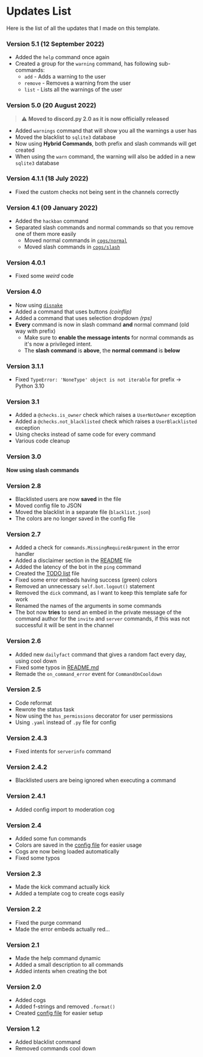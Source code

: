 # Updates List

Here is the list of all the updates that I made on this template.

### Version 5.1 (12 September 2022)

* Added the `help` command once again
* Created a group for the `warning` command, has following sub-commands:
  * `add` - Adds a warning to the user
  * `remove` - Removes a warning from the user
  * `list` - Lists all the warnings of the user

### Version 5.0 (20 August 2022)

> ⚠️ **Moved to discord.py 2.0 as it is now officially released**

* Added `warnings` command that will show you all the warnings a user has
* Moved the blacklist to `sqlite3` database
* Now using **Hybrid Commands**, both prefix and slash commands will get created
* When using the `warn` command, the warning will also be added in a new `sqlite3` database

### Version 4.1.1 (18 July 2022)

* Fixed the custom checks not being sent in the channels correctly

### Version 4.1 (09 January 2022)

* Added the `hackban` command
* Separated slash commands and normal commands so that you remove one of them more easily
    * Moved normal commands in [`cogs/normal`](cogs/normal)
    * Moved slash commands in [`cogs/slash`](cogs/slash)

### Version 4.0.1

* Fixed some *weird* code

### Version 4.0

* Now using [`disnake`](https://docs.disnake.dev)
* Added a command that uses buttons *(coinflip)*
* Added a command that uses selection dropdown *(rps)*
* **Every** command is now in slash command **and** normal command (old way with prefix)
    * Make sure to **enable the message intents** for normal commands as it's now a privileged intent.
    * The **slash command** is **above**, the **normal command** is **below**

### Version  3.1.1

* Fixed `TypeError: 'NoneType' object is not iterable` for prefix -> Python 3.10

### Version 3.1

* Added a `@checks.is_owner` check which raises a `UserNotOwner` exception
* Added a `@checks.not_blacklisted` check which raises a `UserBlacklisted` exception
* Using checks instead of same code for every command
* Various code cleanup

### Version 3.0

**Now using slash commands**

### Version 2.8

* Blacklisted users are now **saved** in the file
* Moved config file to JSON
* Moved the blacklist in a separate file (`blacklist.json`)
* The colors are no longer saved in the config file

### Version 2.7

* Added a check for `commands.MissingRequiredArgument` in the error handler
* Added a disclaimer section in the [README](README.md) file
* Added the latency of the bot in the `ping` command
* Created the [TODO list](TODO.md) file
* Fixed some error embeds having success (green) colors
* Removed an unnecessary `self.bot.logout()` statement
* Removed the `dick` command, as I want to keep this template safe for work
* Renamed the names of the arguments in some commands
* The bot now **tries** to send an embed in the private message of the command author for the `invite` and `server`
  commands, if this was not successful it will be sent in the channel

### Version 2.6

* Added new `dailyfact` command that gives a random fact every day, using cool down
* Fixed some typos in [README.md](README.md)
* Remade the `on_command_error` event for `CommandOnCooldown`

### Version 2.5

* Code reformat
* Rewrote the status task
* Now using the `has_permissions` decorator for user permissions
* Using `.yaml` instead of `.py` file for config

### Version 2.4.3

* Fixed intents for `serverinfo` command

### Version 2.4.2

* Blacklisted users are being ignored when executing a command

### Version 2.4.1

* Added config import to moderation cog

### Version 2.4

* Added some fun commands
* Colors are saved in the [config file](config.json) for easier usage
* Cogs are now being loaded automatically
* Fixed some typos

### Version 2.3

* Made the kick command actually kick
* Added a template cog to create cogs easily

### Version 2.2

* Fixed the purge command
* Made the error embeds actually red...

### Version 2.1

* Made the help command dynamic
* Added a small description to all commands
* Added intents when creating the bot

### Version 2.0

* Added cogs
* Added f-strings and removed `.format()`
* Created [config file](config.json) for easier setup

### Version 1.2

* Added blacklist command
* Removed commands cool down